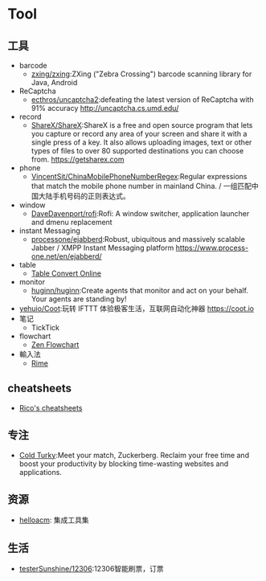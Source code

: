 # Tool

## 工具

* barcode
    - [zxing/zxing](https://github.com/zxing/zxing):ZXing ("Zebra Crossing") barcode scanning library for Java, Android
* ReCaptcha
    - [ecthros/uncaptcha2](https://github.com/ecthros/uncaptcha2):defeating the latest version of ReCaptcha with 91% accuracy http://uncaptcha.cs.umd.edu/
* record
    - [ShareX/ShareX](https://github.com/ShareX/ShareX):ShareX is a free and open source program that lets you capture or record any area of your screen and share it with a single press of a key. It also allows uploading images, text or other types of files to over 80 supported destinations you can choose from. https://getsharex.com
* phone
    - [VincentSit/ChinaMobilePhoneNumberRegex](https://github.com/VincentSit/ChinaMobilePhoneNumberRegex):Regular expressions that match the mobile phone number in mainland China. / 一组匹配中国大陆手机号码的正则表达式。
* window
    - [DaveDavenport/rofi](https://github.com/DaveDavenport/rofi):Rofi: A window switcher, application launcher and dmenu replacement
* instant Messaging
    - [processone/ejabberd](https://github.com/processone/ejabberd):Robust, ubiquitous and massively scalable Jabber / XMPP Instant Messaging platform https://www.process-one.net/en/ejabberd/
* table
    - [Table Convert Online](https://tableconvert.com/)
* monitor
    - [huginn/huginn](https://github.com/huginn/huginn):Create agents that monitor and act on your behalf. Your agents are standing by!
* [yehuio/Coot](https://github.com/yehuio/Coot):玩转 IFTTT 体验极客生活，互联网自动化神器 https://coot.io
* 笔记
    - TickTick
* flowchart
    - [Zen Flowchart](https://www.zenflowchart.com)
* 輸入法
    -  [Rime](https://rime.im)

## cheatsheets

* [Rico's cheatsheets](https://devhints.io/)

## 专注

* [Cold Turky](https://getcoldturkey.com/):Meet your match, Zuckerberg. Reclaim your free time and boost your productivity by blocking time-wasting websites and applications.

## 资源

* [helloacm](https://helloacm.com/crontab-generator/): 集成工具集

## 生活

* [testerSunshine/12306](https://github.com/testerSunshine/12306):12306智能刷票，订票
